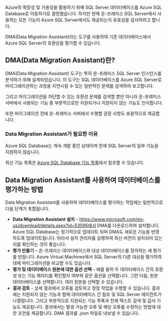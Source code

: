 Azure의 확장성 및 가용성을 활용하기 위해 SQL Server 데이터베이스를 Azure SQL Database로 이동하기로 결정했습니다. 하지만 현재 온-프레미스 SQL Server에서 사용하는 모든 기능이 Azure SQL Server에서도 제공되는지 유효성을 검사하려고 합니다.

DMA(Data Migration Assistant)라는 도구를 사용하여 기존 데이터베이스에서 Azure SQL Server의 호환성을 평가할 수 있습니다.

## <a name="what-is-the-data-migration-assistant-dma"></a>DMA(Data Migration Assistant)란?

DMA(Data Migration Assistant) 도구는 특히 온-프레미스 SQL Server 인스턴스를 분석하기 위해 설계되었습니다. 이 도구는 SQL 데이터베이스를 Azure SQL Server로 마이그레이션하는 과정을 지연시킬 수 있는 일반적인 문제를 검색하여 보고합니다.

그리고 마이그레이션을 차단할 수 있는 호환성 문제를 검색할 뿐만 아니라 온-프레미스 서버에서 사용되는 기능 중 부분적으로만 지원되거나 지원되지 않는 기능도 인식합니다.

또한 마이그레이션 전에 온-프레미스 서버에서 수행할 권장 사항도 포괄적으로 제공합니다.

### <a name="why-do-you-need-data-migration-assistant"></a>Data Migration Assistant가 필요한 이유

Azure SQL Database는 계속 개발 중인 상태이며 현재 SQL Server의 일부 기능을 지원하지 않습니다.

최신 기능 목록은 [Azure SQL Database 기능 목록](https://docs.microsoft.com/en-us/azure/sql-database/sql-database-features)에서 참조할 수 있습니다.

## <a name="how-to-assess-your-database-using-data-migration-assistant"></a>Data Migration Assistant를 사용하여 데이터베이스를 평가하는 방법

Data Migration Assistant를 사용하여 데이터베이스를 평가하는 작업에는 일반적으로 다음 단계가 포함됩니다.

- **Data Migration Assistant 설치** – https://www.microsoft.com/en-us/download/details.aspx?id=53595에서 DMA를 다운로드하여 설치합니다. Azure SQL Database는 정기적으로 업데이트 되며 DMA도 새로운 기능을 반영하도록 업데이트됩니다. 따라서 설치 관리자를 실행하여 최신 버전이 설치되어 있는지를 확인하는 것이 좋습니다.
- **평가 만들기** – 온-프레미스 데이터베이스와 대상 데이터베이스를 정의하는 새 평가를 만듭니다. Azure Virtual Machines에서 SQL Server의 다른 대상을 평가하여 대체 마이그레이션을 비교할 수도 있습니다.
- **평가 및 데이터베이스 원본에 대한 옵션 선택** – 예를 들어 두 데이터베이스 간의 호환성 또는 기능 패리티를 확인할지 여부와 같은 옵션을 선택합니다. 그런 다음, 원본 데이터베이스를 선택합니다. 여러 원본을 선택할 수 있습니다.
- **결과 검토** - 상세 결과에서 오류를 검토하고 정정 작업을 수행할 수 있습니다. 결과에는 지원되지 않는 기능과 함께 데이터베이스 간 참조 및 SQL Server 에이전트가 나열됩니다. 그리고 부분적으로 지원되는 기능 목록과 전체 텍스트 검색 및 감사 기능도 제공됩니다. 결과에서는 발생 가능한 오류 및 해당 오류를 수정하는 방법에 대한 조언을 제공합니다. DMA 결과를 .json 파일로 내보낼 수 있습니다.
